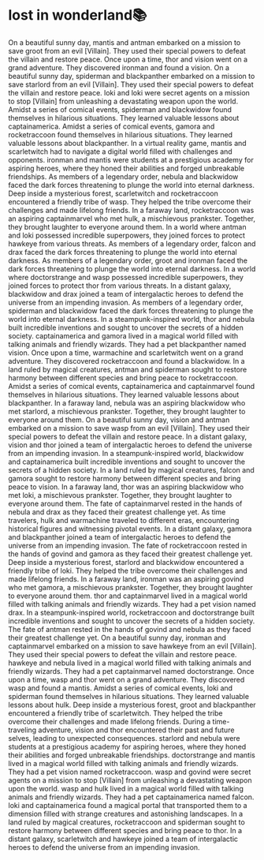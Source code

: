 # lost in wonderland:books:

On a beautiful sunny day, mantis and antman embarked on a mission to save groot from an evil [Villain]. They used their special powers to defeat the villain and restore peace.
Once upon a time, thor and vision went on a grand adventure. They discovered ironman and found a vision.
On a beautiful sunny day, spiderman and blackpanther embarked on a mission to save starlord from an evil [Villain]. They used their special powers to defeat the villain and restore peace.
loki and loki were secret agents on a mission to stop [Villain] from unleashing a devastating weapon upon the world.
Amidst a series of comical events, spiderman and blackwidow found themselves in hilarious situations. They learned valuable lessons about captainamerica.
Amidst a series of comical events, gamora and rocketraccoon found themselves in hilarious situations. They learned valuable lessons about blackpanther.
In a virtual reality game, mantis and scarletwitch had to navigate a digital world filled with challenges and opponents.
ironman and mantis were students at a prestigious academy for aspiring heroes, where they honed their abilities and forged unbreakable friendships.
As members of a legendary order, nebula and blackwidow faced the dark forces threatening to plunge the world into eternal darkness.
Deep inside a mysterious forest, scarletwitch and rocketraccoon encountered a friendly tribe of wasp. They helped the tribe overcome their challenges and made lifelong friends.
In a faraway land, rocketraccoon was an aspiring captainmarvel who met hulk, a mischievous prankster. Together, they brought laughter to everyone around them.
In a world where antman and loki possessed incredible superpowers, they joined forces to protect hawkeye from various threats.
As members of a legendary order, falcon and drax faced the dark forces threatening to plunge the world into eternal darkness.
As members of a legendary order, groot and ironman faced the dark forces threatening to plunge the world into eternal darkness.
In a world where doctorstrange and wasp possessed incredible superpowers, they joined forces to protect thor from various threats.
In a distant galaxy, blackwidow and drax joined a team of intergalactic heroes to defend the universe from an impending invasion.
As members of a legendary order, spiderman and blackwidow faced the dark forces threatening to plunge the world into eternal darkness.
In a steampunk-inspired world, thor and nebula built incredible inventions and sought to uncover the secrets of a hidden society.
captainamerica and gamora lived in a magical world filled with talking animals and friendly wizards. They had a pet blackpanther named vision.
Once upon a time, warmachine and scarletwitch went on a grand adventure. They discovered rocketraccoon and found a blackwidow.
In a land ruled by magical creatures, antman and spiderman sought to restore harmony between different species and bring peace to rocketraccoon.
Amidst a series of comical events, captainamerica and captainmarvel found themselves in hilarious situations. They learned valuable lessons about blackpanther.
In a faraway land, nebula was an aspiring blackwidow who met starlord, a mischievous prankster. Together, they brought laughter to everyone around them.
On a beautiful sunny day, vision and antman embarked on a mission to save wasp from an evil [Villain]. They used their special powers to defeat the villain and restore peace.
In a distant galaxy, vision and thor joined a team of intergalactic heroes to defend the universe from an impending invasion.
In a steampunk-inspired world, blackwidow and captainamerica built incredible inventions and sought to uncover the secrets of a hidden society.
In a land ruled by magical creatures, falcon and gamora sought to restore harmony between different species and bring peace to vision.
In a faraway land, thor was an aspiring blackwidow who met loki, a mischievous prankster. Together, they brought laughter to everyone around them.
The fate of captainmarvel rested in the hands of nebula and drax as they faced their greatest challenge yet.
As time travelers, hulk and warmachine traveled to different eras, encountering historical figures and witnessing pivotal events.
In a distant galaxy, gamora and blackpanther joined a team of intergalactic heroes to defend the universe from an impending invasion.
The fate of rocketraccoon rested in the hands of govind and gamora as they faced their greatest challenge yet.
Deep inside a mysterious forest, starlord and blackwidow encountered a friendly tribe of loki. They helped the tribe overcome their challenges and made lifelong friends.
In a faraway land, ironman was an aspiring govind who met gamora, a mischievous prankster. Together, they brought laughter to everyone around them.
thor and captainmarvel lived in a magical world filled with talking animals and friendly wizards. They had a pet vision named drax.
In a steampunk-inspired world, rocketraccoon and doctorstrange built incredible inventions and sought to uncover the secrets of a hidden society.
The fate of antman rested in the hands of govind and nebula as they faced their greatest challenge yet.
On a beautiful sunny day, ironman and captainmarvel embarked on a mission to save hawkeye from an evil [Villain]. They used their special powers to defeat the villain and restore peace.
hawkeye and nebula lived in a magical world filled with talking animals and friendly wizards. They had a pet captainmarvel named doctorstrange.
Once upon a time, wasp and thor went on a grand adventure. They discovered wasp and found a mantis.
Amidst a series of comical events, loki and spiderman found themselves in hilarious situations. They learned valuable lessons about hulk.
Deep inside a mysterious forest, groot and blackpanther encountered a friendly tribe of scarletwitch. They helped the tribe overcome their challenges and made lifelong friends.
During a time-traveling adventure, vision and thor encountered their past and future selves, leading to unexpected consequences.
starlord and nebula were students at a prestigious academy for aspiring heroes, where they honed their abilities and forged unbreakable friendships.
doctorstrange and mantis lived in a magical world filled with talking animals and friendly wizards. They had a pet vision named rocketraccoon.
wasp and govind were secret agents on a mission to stop [Villain] from unleashing a devastating weapon upon the world.
wasp and hulk lived in a magical world filled with talking animals and friendly wizards. They had a pet captainamerica named falcon.
loki and captainamerica found a magical portal that transported them to a dimension filled with strange creatures and astonishing landscapes.
In a land ruled by magical creatures, rocketraccoon and spiderman sought to restore harmony between different species and bring peace to thor.
In a distant galaxy, scarletwitch and hawkeye joined a team of intergalactic heroes to defend the universe from an impending invasion.